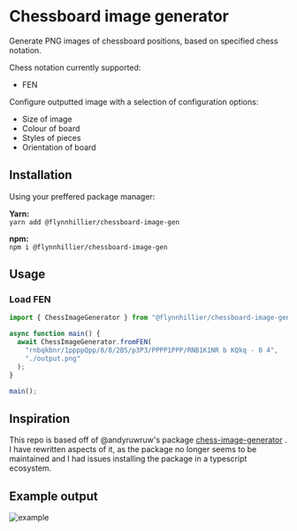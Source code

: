 # Chessboard image generator

Generate PNG images of chessboard positions, based on specified chess notation.

Chess notation currently supported:

- FEN

Configure outputted image with a selection of configuration options:

- Size of image
- Colour of board
- Styles of pieces
- Orientation of board

## Installation

Using your preffered package manager:

**Yarn:**<br>
`yarn add @flynnhillier/chessboard-image-gen`

**npm:**<br>
`npm i @flynnhillier/chessboard-image-gen`

## Usage

### Load FEN

```typescript
import { ChessImageGenerator } from "@flynnhillier/chessboard-image-gen";

async function main() {
  await ChessImageGenerator.fromFEN(
    "rnbqkbnr/1ppppQpp/8/8/2B5/p3P3/PPPP1PPP/RNB1K1NR b KQkq - 0 4",
    "./output.png"
  );
}

main();
```

## Inspiration

This repo is based off of @andyruwruw's package [chess-image-generator](https://github.com/andyruwruw/chess-image-generator) . I have rewritten aspects of it, as the package no longer seems to be maintained and I had issues installing the package in a typescript ecosystem.

## Example output

![example](https://github.com/FlynnHillier/Chessboard-Image-gen/assets/48843724/b96c8814-23a2-4be0-855a-d26c30aedbb0)
